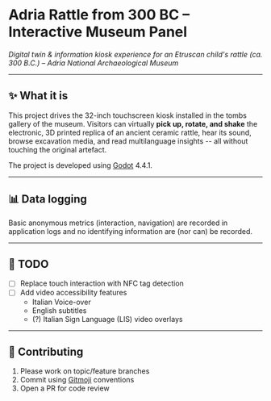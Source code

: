 # Adria Rattle from 300 BC – Interactive Museum Panel
*Digital twin & information kiosk experience for an Etruscan child's rattle (ca. 300 B.C.) – Adria National Archaeological Museum*

---

## ✨ What it is
This project drives the 32-inch touchscreen kiosk installed in the tombs gallery of the museum.
Visitors can virtually **pick up, rotate, and shake** the electronic, 3D printed replica of an ancient ceramic rattle, hear its sound, browse excavation media, and read multilanguage insights -- all without touching the original artefact.

The project is developed using [Godot](https://godotengine.org/) 4.4.1.

---

## 📊 Data logging

Basic anonymous metrics (interaction, navigation) are recorded in application logs and no identifying information are (nor can) be recorded.

---

## 🧭 TODO

* [ ] Replace touch interaction with NFC tag detection
* [ ] Add video accessibility features
  * Italian Voice-over
  * English subtitles
  * (?) Italian Sign Language (LIS) video overlays

---

## 🤝 Contributing

1. Please work on topic/feature branches
2. Commit using [Gitmoji](https://gitmoji.dev/) conventions
3. Open a PR for code review
